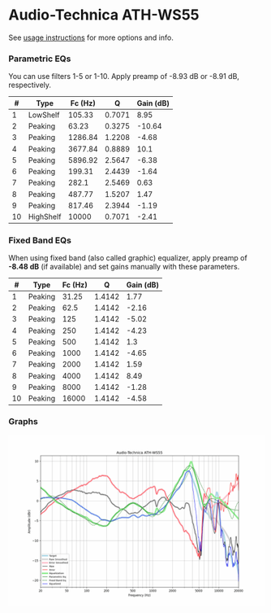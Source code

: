 # Audio-Technica ATH-WS55
See [usage instructions](https://github.com/jaakkopasanen/AutoEq#usage) for more options and info.

### Parametric EQs
You can use filters 1-5 or 1-10. Apply preamp of -8.93 dB or -8.91 dB, respectively.

|   # | Type      |   Fc (Hz) |      Q |   Gain (dB) |
|-----|-----------|-----------|--------|-------------|
|   1 | LowShelf  |    105.33 | 0.7071 |        8.95 |
|   2 | Peaking   |     63.23 | 0.3275 |      -10.64 |
|   3 | Peaking   |   1286.84 | 1.2208 |       -4.68 |
|   4 | Peaking   |   3677.84 | 0.8889 |       10.1  |
|   5 | Peaking   |   5896.92 | 2.5647 |       -6.38 |
|   6 | Peaking   |    199.31 | 2.4439 |       -1.64 |
|   7 | Peaking   |    282.1  | 2.5469 |        0.63 |
|   8 | Peaking   |    487.77 | 1.5207 |        1.47 |
|   9 | Peaking   |    817.46 | 2.3944 |       -1.19 |
|  10 | HighShelf |  10000    | 0.7071 |       -2.41 |

### Fixed Band EQs
When using fixed band (also called graphic) equalizer, apply preamp of **-8.48 dB** (if available) and set gains manually with these parameters.

|   # | Type    |   Fc (Hz) |      Q |   Gain (dB) |
|-----|---------|-----------|--------|-------------|
|   1 | Peaking |     31.25 | 1.4142 |        1.77 |
|   2 | Peaking |     62.5  | 1.4142 |       -2.16 |
|   3 | Peaking |    125    | 1.4142 |       -5.02 |
|   4 | Peaking |    250    | 1.4142 |       -4.23 |
|   5 | Peaking |    500    | 1.4142 |        1.3  |
|   6 | Peaking |   1000    | 1.4142 |       -4.65 |
|   7 | Peaking |   2000    | 1.4142 |        1.59 |
|   8 | Peaking |   4000    | 1.4142 |        8.49 |
|   9 | Peaking |   8000    | 1.4142 |       -1.28 |
|  10 | Peaking |  16000    | 1.4142 |       -4.58 |

### Graphs
![](./Audio-Technica%20ATH-WS55.png)
